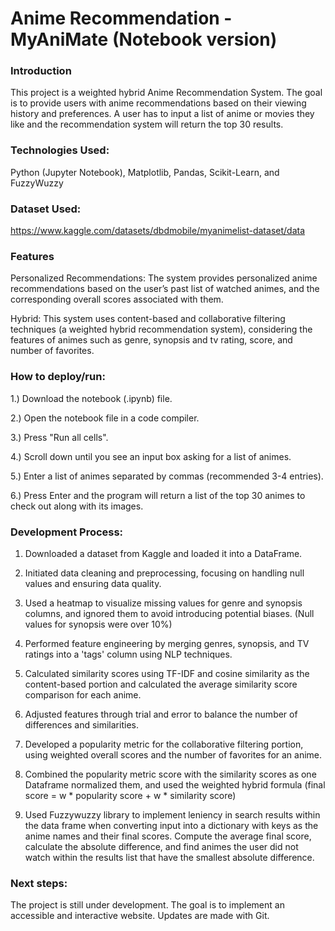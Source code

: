 # Anime Recommendation - MyAniMate (Notebook version)

### Introduction
This project is a weighted hybrid Anime Recommendation System. The goal is to provide users with anime recommendations based on their viewing history and preferences. A user has to input a list of anime or movies they like and the recommendation system will return the top 30 results. 

### Technologies Used: 
Python (Jupyter Notebook), Matplotlib, Pandas, Scikit-Learn, and FuzzyWuzzy

### Dataset Used:
https://www.kaggle.com/datasets/dbdmobile/myanimelist-dataset/data

### Features
Personalized Recommendations: The system provides personalized anime recommendations based on the user’s past list of watched animes, and the corresponding overall scores associated with them.

Hybrid: This system uses content-based and collaborative filtering techniques (a weighted hybrid recommendation system), considering the features of animes such as genre, synopsis and tv rating, score, and number of favorites.

### How to deploy/run: 
1.) Download the notebook (.ipynb) file.

2.) Open the notebook file in a code compiler.

3.) Press "Run all cells".

4.) Scroll down until you see an input box asking for a list of animes.

5.) Enter a list of animes separated by commas (recommended 3-4 entries).

6.) Press Enter and the program will return a list of the top 30 animes to check out along with its images.


### Development Process:

1. Downloaded a dataset from Kaggle and loaded it into a DataFrame.

2. Initiated data cleaning and preprocessing, focusing on handling null values and ensuring data quality.

3. Used a heatmap to visualize missing values for genre and synopsis columns, and ignored them to avoid introducing potential biases. (Null values for synopsis were over 10%)

4. Performed feature engineering by merging genres, synopsis, and TV ratings into a 'tags' column using NLP techniques.

5. Calculated similarity scores using TF-IDF and cosine similarity as the content-based portion and calculated the average similarity score comparison for each anime.

6. Adjusted features through trial and error to balance the number of differences and similarities.

7. Developed a popularity metric for the collaborative filtering portion, using weighted overall scores and the number of favorites for an anime.

8. Combined the popularity metric score with the similarity scores as one Dataframe normalized them, and used the weighted hybrid formula (final score = w * popularity score + w * similarity score)

9. Used Fuzzywuzzy library to implement leniency in search results within the data frame when converting input into a dictionary with keys as the anime names and their final scores. Compute the average final score, calculate the absolute difference, and find animes the user did not watch within the results list that have the smallest absolute difference. 


### Next steps:
The project is still under development. The goal is to implement an accessible and interactive website. Updates are made with Git.

